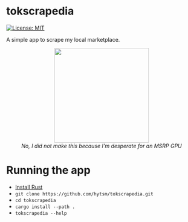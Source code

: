 # tokscrapedia

[![License: MIT](https://img.shields.io/badge/License-MIT-green.svg?style=for-the-badge)](https://opensource.org/licenses/MIT)

A simple app to scrape my local marketplace.

<p align="center">
  <img src="https://cdn141.picsart.com/333977353022201.jpg" width=250 height=250><br>
  <i>No, I did not make this because I'm desperate for an MSRP GPU</i>
</p>

# Running the app

- [Install Rust](https://www.rust-lang.org/tools/install)
- `git clone https://github.com/hytsm/tokscrapedia.git`
- `cd tokscrapedia`
- `cargo install --path .`
- `tokscrapedia --help`
